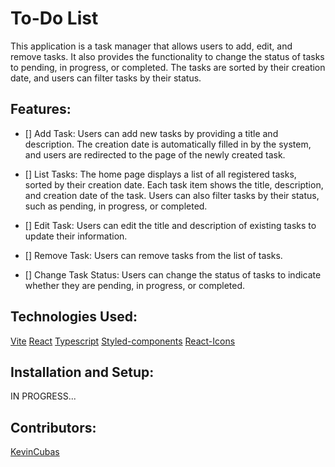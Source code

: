 # To-Do List
This application is a task manager that allows users to add, edit, and remove tasks. It also provides the functionality to change the status of tasks to pending, in progress, or completed. The tasks are sorted by their creation date, and users can filter tasks by their status.

## Features:

- [] Add Task: Users can add new tasks by providing a title and description. The creation date is automatically filled in by the system, and users are redirected to the page of the newly created task.

- [] List Tasks: The home page displays a list of all registered tasks, sorted by their creation date. Each task item shows the title, description, and creation date of the task. Users can also filter tasks by their status, such as pending, in progress, or completed.

- [] Edit Task: Users can edit the title and description of existing tasks to update their information.

- [] Remove Task: Users can remove tasks from the list of tasks.

- [] Change Task Status: Users can change the status of tasks to indicate whether they are pending, in progress, or completed.

## Technologies Used:

[Vite]()
[React]()
[Typescript]()
[Styled-components]()
[React-Icons]()

## Installation and Setup:
IN PROGRESS...

## Contributors:

[KevinCubas](https://github.com/kevinCubas)